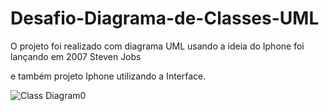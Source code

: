# Desafio-Diagrama-de-Classes-UML

O projeto foi realizado com diagrama UML usando a ideia do Iphone foi lançando em 2007 Steven Jobs

e também projeto Iphone utilizando a Interface.

![Class Diagram0](https://user-images.githubusercontent.com/106537496/192070863-efad6c89-c70c-4023-a83f-e65df92259d0.png)

